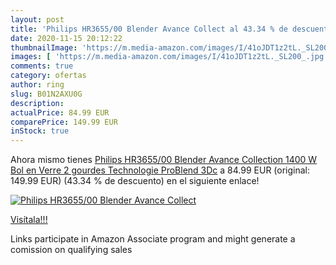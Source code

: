 ```yaml
---
layout: post
title: 'Philips HR3655/00 Blender Avance Collect al 43.34 % de descuento'
date: 2020-11-15 20:12:22
thumbnailImage: 'https://m.media-amazon.com/images/I/41oJDT1z2tL._SL200_.jpg'
images: [ 'https://m.media-amazon.com/images/I/41oJDT1z2tL._SL200_.jpg' ]
comments: true
category: ofertas
author: ring
slug: B01N2AXU0G
description:
actualPrice: 84.99 EUR
comparePrice: 149.99 EUR
inStock: true
---
```


Ahora mismo tienes [Philips HR3655/00 Blender Avance Collection 1400 W  Bol en Verre  2 gourdes   Technologie ProBlend 3Dc](https://www.amazon.fr/dp/B01N2AXU0G/?tag=tolees0d-21) a 84.99 EUR (original: 149.99 EUR) (43.34 %  de descuento) en el siguiente enlace!

[![Philips HR3655/00 Blender Avance Collect](https://m.media-amazon.com/images/I/41oJDT1z2tL._SL200_.jpg)](https://www.amazon.fr/dp/B01N2AXU0G/?tag=tolees0d-21)

[Visítala!!!](https://www.amazon.fr/dp/B01N2AXU0G/?tag=tolees0d-21)

Links participate in Amazon Associate program and might generate a comission on qualifying sales
